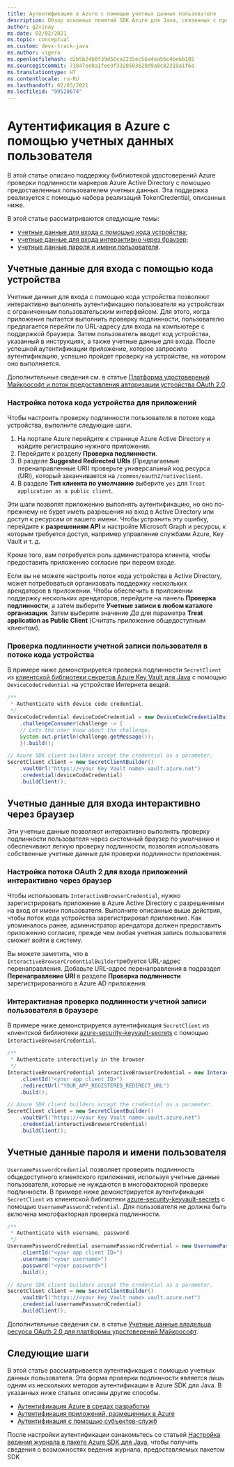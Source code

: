 ```yaml
---
title: Аутентификация в Azure с помощью учетных данных пользователя
description: Обзор основных понятий SDK Azure для Java, связанных с проверкой подлинности приложений с помощью учетных данных пользователя
author: g2vinay
ms.date: 02/02/2021
ms.topic: conceptual
ms.custom: devx-track-java
ms.author: vigera
ms.openlocfilehash: d2b5b24b0f39d56ca2235ec56a4ea56c4be6b185
ms.sourcegitcommit: 71847ee0a1fee3f3320503629d9a8c82319a1f6a
ms.translationtype: HT
ms.contentlocale: ru-RU
ms.lasthandoff: 02/03/2021
ms.locfileid: "99528674"
---
```

# <a name="azure-authentication-with-user-credentials"></a>Аутентификация в Azure с помощью учетных данных пользователя

В этой статье описано поддержку библиотекой удостоверений Azure проверки подлинности маркеров Azure Active Directory с помощью предоставленных пользователем учетных данных. Эта поддержка реализуется с помощью набора реализаций TokenCredential, описанных ниже.

В этой статье рассматриваются следующие темы:

* [учетные данные для входа с помощью кода устройства](#device-code-credential);
* [учетные данные для входа интерактивно через браузер](#interactive-browser-credential);
* [учетные данные пароля и имени пользователя](#username-password-credential).

## <a name="device-code-credential"></a>Учетные данные для входа с помощью кода устройства

Учетные данные для входа с помощью кода устройства позволяют интерактивно выполнять аутентификацию пользователя на устройствах с ограниченным пользовательским интерфейсом. Для этого, когда приложение пытается выполнить проверку подлинности, пользователю предлагается перейти по URL-адресу для входа на компьютере с поддержкой браузера. Затем пользователь вводит код устройства, указанный в инструкциях, а также учетные данные для входа. После успешной аутентификации приложение, которое запросило аутентификацию, успешно пройдет проверку на устройстве, на котором оно выполняется.

Дополнительные сведения см. в статье [Платформа удостоверений Майкрософт и поток предоставления авторизации устройства OAuth 2.0](/azure/active-directory/develop/v2-oauth2-device-code).

### <a name="enable-applications-for-device-code-flow"></a>Настройка потока кода устройства для приложений

Чтобы настроить проверку подлинности пользователя в потоке кода устройства, выполните следующие шаги.

1. На портале Azure перейдите к странице Azure Active Directory и найдите регистрацию нужного приложения.
2. Перейдите к разделу **Проверка подлинности**.
3. В разделе **Suggested Redirected URIs** (Предлагаемые перенаправленные URI) проверьте универсальный код ресурса (URI), который заканчивается на `/common/oauth2/nativeclient`.
4. В разделе **Тип клиента по умолчанию** выберите `yes` для `Treat application as a public client`.

Эти шаги позволят приложению выполнять аутентификацию, но оно по-прежнему не будет иметь разрешения на вход в Active Directory или доступ к ресурсам от вашего имени. Чтобы устранить эту ошибку, перейдите к **разрешениям API** и настройте Microsoft Graph и ресурсы, к которым требуется доступ, например управление службами Azure, Key Vault и т. д.

Кроме того, вам потребуется роль администратора клиента, чтобы предоставить приложению согласие при первом входе.

Если вы не можете настроить поток кода устройства в Active Directory, может потребоваться организовать поддержку нескольких арендаторов в приложении. Чтобы обеспечить в приложении поддержку нескольких арендаторов, перейдите на панель **Проверка подлинности**, а затем выберите **Учетные записи в любом каталоге организации**. Затем выберите значение *Да* для параметра **Treat application as Public Client** (Считать приложение общедоступным клиентом).

### <a name="authenticate-a-user-account-with-device-code-flow"></a>Проверка подлинности учетной записи пользователя в потоке кода устройства

В примере ниже демонстрируется проверка подлинности `SecretClient` из [клиентской библиотеки секретов Azure Key Vault для Java][secrets_client_library] с помощью `DeviceCodeCredential` на устройстве Интернета вещей.

```java
/**
 * Authenticate with device code credential.
 */
DeviceCodeCredential deviceCodeCredential = new DeviceCodeCredentialBuilder()
    .challengeConsumer(challenge -> {
    // Lets the user know about the challenge.
    System.out.println(challenge.getMessage());
    }).build();

// Azure SDK client builders accept the credential as a parameter.
SecretClient client = new SecretClientBuilder()
    .vaultUrl("https://<your Key Vault name>.vault.azure.net")
    .credential(deviceCodeCredential)
    .buildClient();
```

## <a name="interactive-browser-credential"></a>Учетные данные для входа интерактивно через браузер

Эти учетные данные позволяют интерактивно выполнять проверку подлинности пользователя через системный браузер по умолчанию и обеспечивают легкую проверку подлинности, позволяя использовать собственные учетные данные для проверки подлинности приложения.

### <a name="enable-applications-for-interactive-browser-oauth-2-flow"></a>Настройка потока OAuth 2 для входа приложений интерактивно через браузер

Чтобы использовать `InteractiveBrowserCredential`, нужно зарегистрировать приложение в Azure Active Directory с разрешениями на вход от имени пользователя. Выполните описанные выше действия, чтобы поток кода устройства зарегистрировал приложение. Как упоминалось ранее, администратор арендатора должен предоставить приложению согласие, прежде чем любая учетная запись пользователя сможет войти в систему.

Вы можете заметить, что в `InteractiveBrowserCredentialBuilder`требуется URL-адрес перенаправления. Добавьте URL-адрес перенаправления в подраздел **Перенаправление URI** в разделе **Проверка подлинности** зарегистрированного в Azure AD приложения.

### <a name="authenticate-a-user-account-interactively-in-the-browser"></a>Интерактивная проверка подлинности учетной записи пользователя в браузере

В примере ниже демонстрируется аутентификация `SecretClient` из клиентской библиотеки [azure-security-keyvault-secrets][secrets_client_library] с помощью `InteractiveBrowserCredential`.

```java
/**
 * Authenticate interactively in the browser.
 */
InteractiveBrowserCredential interactiveBrowserCredential = new InteractiveBrowserCredentialBuilder()
    .clientId("<your app client ID>")
    .redirectUrl("YOUR_APP_REGISTERED_REDIRECT_URL")
    .build();

// Azure SDK client builders accept the credential as a parameter.
SecretClient client = new SecretClientBuilder()
    .vaultUrl("https://<your Key Vault name>.vault.azure.net")
    .credential(interactiveBrowserCredential)
    .buildClient();
```

## <a name="username-password-credential"></a>Учетные данные пароля и имени пользователя

`UsernamePasswordCredential` позволяет проверить подлинность общедоступного клиентского приложения, используя учетные данные пользователя, которые не нуждаются в многофакторной проверке подлинности. В примере ниже демонстрируется аутентификация `SecretClient` из клиентской библиотеки [azure-security-keyvault-secrets][secrets_client_library] с помощью `UsernamePasswordCredential`. Для пользователя не должна быть включена многофакторная проверка подлинности.

```java
/**
 * Authenticate with username, password.
 */
UsernamePasswordCredential usernamePasswordCredential = new UsernamePasswordCredentialBuilder()
    .clientId("<your app client ID>")
    .username("<your username>")
    .password("<your password>")
    .build();

// Azure SDK client builders accept the credential as a parameter.
SecretClient client = new SecretClientBuilder()
    .vaultUrl("https://<your Key Vault name>.vault.azure.net")
    .credential(usernamePasswordCredential)
    .buildClient();
```

Дополнительные сведения см. в статье [Учетные данные владельца ресурса OAuth 2.0 для платформы удостоверений Майкрософт](/azure/active-directory/develop/v2-oauth-ropc).

## <a name="next-steps"></a>Следующие шаги

В этой статье рассматривается аутентификация с помощью учетных данных пользователя. Эта форма проверки подлинности является лишь одним из нескольких методов аутентификации в Azure SDK для Java. В указанных ниже статьях описаны другие способы.

* [Аутентификация Azure в средах разработки](identity-dev-env-auth.md)
* [Аутентификация приложений, размещенных в Azure](identity-azure-hosted-auth.md)
* [Аутентификация с помощью субъектов-служб](identity-service-principal-auth.md)

После настройки аутентификации ознакомьтесь со статьей [Настройка ведения журнала в пакете Azure SDK для Java](logging-overview.md), чтобы получить сведения о возможностях ведения журнала, предоставляемых пакетом SDK

<!-- LINKS -->
[secrets_client_library]: https://github.com/Azure/azure-sdk-for-java/tree/master/sdk/keyvault/azure-security-keyvault-secrets
